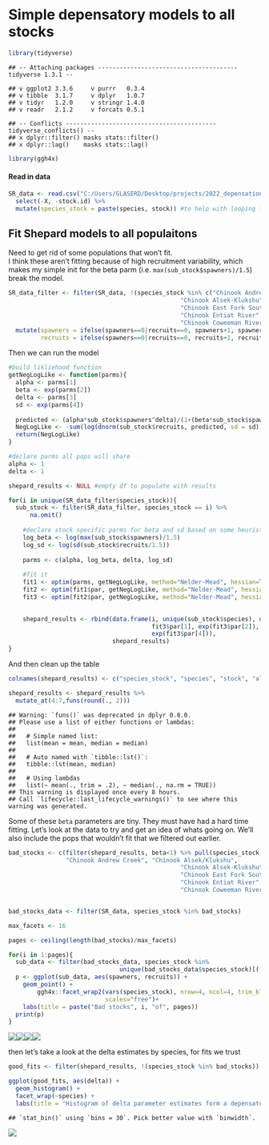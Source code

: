 Simple depensatory models to all stocks
================

``` r
library(tidyverse)
```

    ## -- Attaching packages --------------------------------------- tidyverse 1.3.1 --

    ## v ggplot2 3.3.6     v purrr   0.3.4
    ## v tibble  3.1.7     v dplyr   1.0.7
    ## v tidyr   1.2.0     v stringr 1.4.0
    ## v readr   2.1.2     v forcats 0.5.1

    ## -- Conflicts ------------------------------------------ tidyverse_conflicts() --
    ## x dplyr::filter() masks stats::filter()
    ## x dplyr::lag()    masks stats::lag()

``` r
library(ggh4x)
```

#### Read in data

``` r
SR_data <- read.csv("C:/Users/GLASERD/Desktop/projects/2022_depensation/salmon-depensation/data/salmon_productivity_compilation_jun2022.csv") %>%
  select(-X, -stock.id) %>%
  mutate(species_stock = paste(species, stock)) #to help with looping later
```

## Fit Shepard models to all populaitons

Need to get rid of some populations that won’t fit.  
I think these aren’t fitting because of high recruitment variability,
which makes my simple init for the beta parm
(i.e. `max(sub_stock$spawners)/1.5`) break the model.

``` r
SR_data_filter <- filter(SR_data, !(species_stock %in% c("Chinook Andrew Creek", "Chinook Alsek/Klukshu",
                                                "Chinook Alsek-Klukshu",
                                                "Chinook East Fork South Fork Salmon River",
                                                "Chinook Entiat River", "Chinook Minam River",
                                                "Chinook Coweeman River"))) %>%
  mutate(spawners = ifelse(spawners==0|recruits==0, spawners+1, spawners),
         recruits = ifelse(spawners==0|recruits==0, recruits+1, recruits))
```

Then we can run the model

``` r
#build likliehood function
getNegLogLike <- function(parms){
  alpha <- parms[1]
  beta <- exp(parms[2])
  delta <- parms[3]
  sd <- exp(parms[4])
  
  predicted <- (alpha*sub_stock$spawners^delta)/(1+(beta*sub_stock$spawners^delta))
  NegLogLike <- -sum(log(dnorm(sub_stock$recruits, predicted, sd = sd)))
  return(NegLogLike)
}

#declare parms all pops will share
alpha <- 1
delta <- 1

shepard_results <- NULL #empty df to populate with results

for(i in unique(SR_data_filter$species_stock)){
  sub_stock <- filter(SR_data_filter, species_stock == i) %>%
      na.omit()
    
    #declare stock specific parms for beta and sd based on some heuristics 
    log_beta <- log(max(sub_stock$spawners)/1.5)
    log_sd <- log(sd(sub_stock$recruits/1.5)) 
    
    parms <- c(alpha, log_beta, delta, log_sd)
    
    #fit it
    fit1 <- optim(parms, getNegLogLike, method="Nelder-Mead", hessian=TRUE)
    fit2 <- optim(fit1$par, getNegLogLike, method="Nelder-Mead", hessian=TRUE)
    fit3 <- optim(fit2$par, getNegLogLike, method="Nelder-Mead", hessian=TRUE)
    

    shepard_results <- rbind(data.frame(i, unique(sub_stock$species), unique(sub_stock$stock),
                                        fit3$par[1], exp(fit3$par[2]), fit3$par[3], 
                                        exp(fit3$par[4])),
                             shepard_results)
}
```

And then clean up the table

``` r
colnames(shepard_results) <- c("species_stock", "species", "stock", "alpha", "beta", "delta", "sd")

shepard_results <- shepard_results %>% 
  mutate_at(4:7,funs(round(., 2)))
```

    ## Warning: `funs()` was deprecated in dplyr 0.8.0.
    ## Please use a list of either functions or lambdas: 
    ## 
    ##   # Simple named list: 
    ##   list(mean = mean, median = median)
    ## 
    ##   # Auto named with `tibble::lst()`: 
    ##   tibble::lst(mean, median)
    ## 
    ##   # Using lambdas
    ##   list(~ mean(., trim = .2), ~ median(., na.rm = TRUE))
    ## This warning is displayed once every 8 hours.
    ## Call `lifecycle::last_lifecycle_warnings()` to see where this warning was generated.

Some of these `beta` parameters are tiny. They must have had a hard time
fitting. Let’s look at the data to try and get an idea of whats going
on. We’ll also include the pops that wouldn’t fit that we filtered out
earlier.

``` r
bad_stocks <- c(filter(shepard_results, beta<1) %>% pull(species_stock), 
                "Chinook Andrew Creek", "Chinook Alsek/Klukshu",
                                                "Chinook Alsek-Klukshu",
                                                "Chinook East Fork South Fork Salmon River",
                                                "Chinook Entiat River", "Chinook Minam River",
                                                "Chinook Coweeman River")


bad_stocks_data <- filter(SR_data, species_stock %in% bad_stocks)

max_facets <- 16

pages <- ceiling(length(bad_stocks)/max_facets)

for(i in 1:pages){
  sub_data <- filter(bad_stocks_data, species_stock %in% 
                               unique(bad_stocks_data$species_stock)[(((i-1)*max_facets)+1):(max_facets*i)])
  p <- ggplot(sub_data, aes(spawners, recruits)) +
    geom_point() +
        ggh4x::facet_wrap2(vars(species_stock), nrow=4, ncol=4, trim_blank=FALSE, 
                           scales="free")+
    labs(title = paste("Bad stocks", i, "of", pages))
  print(p)
}
```

![](frequentist_depensatory_mods_files/figure-gfm/check%20bad%20stocks-1.png)<!-- -->![](frequentist_depensatory_mods_files/figure-gfm/check%20bad%20stocks-2.png)<!-- -->![](frequentist_depensatory_mods_files/figure-gfm/check%20bad%20stocks-3.png)<!-- -->![](frequentist_depensatory_mods_files/figure-gfm/check%20bad%20stocks-4.png)<!-- -->

then let’s take a look at the delta estimates by species, for fits we
trust

``` r
good_fits <- filter(shepard_results, !(species_stock %in% bad_stocks))

ggplot(good_fits, aes(delta)) +
  geom_histogram() +
  facet_wrap(~species) +
  labs(title = "Histogram of delta parameter estimates form a depensatory beverton-holt")
```

    ## `stat_bin()` using `bins = 30`. Pick better value with `binwidth`.

![](frequentist_depensatory_mods_files/figure-gfm/compare%20deltas-1.png)<!-- -->
